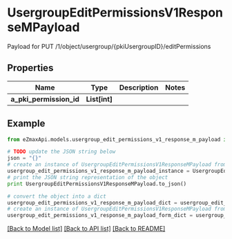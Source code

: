 # UsergroupEditPermissionsV1ResponseMPayload

Payload for PUT /1/object/usergroup/{pkiUsergroupID}/editPermissions

## Properties

Name | Type | Description | Notes
------------ | ------------- | ------------- | -------------
**a_pki_permission_id** | **List[int]** |  | 

## Example

```python
from eZmaxApi.models.usergroup_edit_permissions_v1_response_m_payload import UsergroupEditPermissionsV1ResponseMPayload

# TODO update the JSON string below
json = "{}"
# create an instance of UsergroupEditPermissionsV1ResponseMPayload from a JSON string
usergroup_edit_permissions_v1_response_m_payload_instance = UsergroupEditPermissionsV1ResponseMPayload.from_json(json)
# print the JSON string representation of the object
print UsergroupEditPermissionsV1ResponseMPayload.to_json()

# convert the object into a dict
usergroup_edit_permissions_v1_response_m_payload_dict = usergroup_edit_permissions_v1_response_m_payload_instance.to_dict()
# create an instance of UsergroupEditPermissionsV1ResponseMPayload from a dict
usergroup_edit_permissions_v1_response_m_payload_form_dict = usergroup_edit_permissions_v1_response_m_payload.from_dict(usergroup_edit_permissions_v1_response_m_payload_dict)
```
[[Back to Model list]](../README.md#documentation-for-models) [[Back to API list]](../README.md#documentation-for-api-endpoints) [[Back to README]](../README.md)


